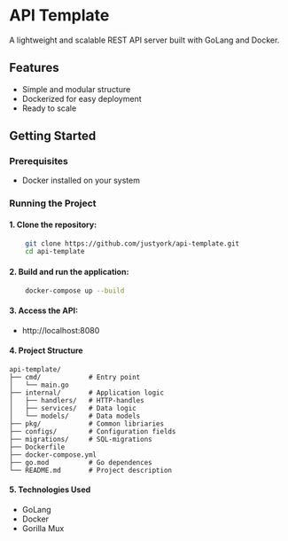 # API Template

A lightweight and scalable REST API server built with GoLang and Docker.

## Features
- Simple and modular structure
- Dockerized for easy deployment
- Ready to scale

## Getting Started

### Prerequisites
- Docker installed on your system

### Running the Project
#### 1. Clone the repository:
```bash
    git clone https://github.com/justyork/api-template.git
    cd api-template
```
#### 2.	Build and run the application:
```bash
    docker-compose up --build 
```

#### 3.	Access the API:
- http://localhost:8080

#### 4. Project Structure
```
api-template/
├── cmd/            # Entry point
│   └── main.go
├── internal/       # Application logic
│   ├── handlers/   # HTTP-handles
│   ├── services/   # Data logic
│   └── models/     # Data models
├── pkg/            # Common libriaries
├── configs/        # Configuration fields
├── migrations/     # SQL-migrations
├── Dockerfile      
├── docker-compose.yml 
├── go.mod          # Go dependences
└── README.md       # Project description
```

#### 5. Technologies Used
- GoLang
- Docker
- Gorilla Mux
